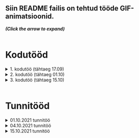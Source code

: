 ## Siin README failis on tehtud tööde GIF-animatsioonid.  
<strong><em>(Click the arrow to expand)</em></strong><br/><br/>
  
# Kodutööd  
<details>
  <summary>1. kodutöö (tähtaeg 17.09)</summary>
  
  Uue kategooria lisamine toimib Backendis. Testitud Postman'iga.  
  
  ![1. kodutöö animatsioon](Readme_file_pics/First_HW_animation1.gif)  
  
</details>
  
<details>
  <summary>2. kodutöö (tähtaeg 01.10)</summary>
  
  "Kategooriad" nupp asub avalehel (mitte navbar-il). Sealt avaneb kategooriate leht, kus kuvatakse juba sisestatud kategooriaid ja nuppu, mille abil on võimalik minna "Lisa uus kategooria" lehele.  
  
![2. kodutöö animatsioon](Readme_file_pics/Second_HW_animation2.gif)  
  
</details>
  
<details>
  <summary>3. kodutöö (tähtaeg 15.10)</summary>

  ### I osa:
  * lisasin eseme info uuendamise võimaluse  
  * lisasin eseme quality väärtuse 1 võrra kasvatamise võimaluse  
  * lisasin kõikide esemete korraga kustutamise võimaluse  
  * ja eseme mudelis on timestamp, mis tekitab createdAt ja updatedAt väljad  
  * updatedAt väli uueneb automaatselt iga kord, kui eseme infot uuendatakse  

  ![3. kodutöö animatsioon](Readme_file_pics/Third_HW_animation.gif)  

  ### II osa:
  * lisasin uue komponendi - Farewell  
  * katsetasin Conditional renderingi. Nii ternary operator-i, kui ka short-circuit operaatoriga.  
  * Magic Number-i näitamise/peitmise nupul muutub ka tekst  

  ![3. kodutöö animatsioon](Readme_file_pics/Third_HW_animation2.gif)  

</details>

<br/>
  
# Tunnitööd  
  
  
<details>
  <summary>01.10.2021 tunnitöö  </summary>
  
  Päringud Postman'i abil. Mongo andmebaas:  
  
  ![Postmani päringud ja Mongo andmebaas](Readme_file_pics/01.10.21_lesson_mongo_and_postman.gif)  
  
</details>
  
<details>
  <summary>04.10.2021 tunnitöö</summary>
  
  Animatsioonis on 3 osa. Alustuseks on näha päringud Postmani peal. Seejärel katsetasin ka Swaggerit. Ning lõpetuseks on näha mis vaatas vastu PostgreSQL andmebaasist.  
  
  ![Postmani+Swaggeri päringud ja PostgreSQL andmebaasi vaade](Readme_file_pics/04.10.2021_lesson_postman_swagger_postgresql.gif)  
</details>

<details>
  <summary>15.10.2021 tunnitöö</summary>
  
  JWT authorization. Testisime Postmaniga kasutaja loomist, sisselogimist ja Bearer Tokeniga lehele juurdepääsu saamist.
  
  ![JWT authorization](Readme_file_pics/15.10.21_lesson_jwt_auth_and_postman.gif)  
</details>